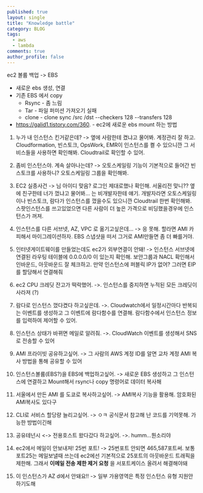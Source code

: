 ```yaml
---
published: true
layout: single
title: "Knowledge battle"
category: BLOG
tags:
  - aws
  - lambda
comments: true
author_profile: false
---
```





ec2 볼륨 백업 -> EBS 

- 새로운 ebs 생성, 연결
- 기존 EBS 에서 copy
  - Rsync - 좀 느림
  - Tar - 파일 퍼미션 가져오기 실패
  - clone -   clone sync /src /dst --checkers 128 --transfers 128
- https://galid1.tistory.com/360. - ec2에 새로운 ebs mount 하는 방법



1. 누가 내 인스턴스 킨거같은데?  -> 옆에 사람한테 켰냐고 물어봐. 계정관리 잘 하고. Cloudformation, 빈스토크, OpsWork, EMR이 인스턴스를 켤 수 있으니깐 그 서비스들을 사용하면 확인해봐. Cloudtrail로 확인할 수 있어.

2. 좀비 인스턴스야. 계속 살아나는데?  -> 오토스케일링 기능이 기본적으로 들어간 빈스토크를 사용하니? 오토스케일링 그룹을 확인해봐. 

3. EC2 실종사건 -> 님 아이디 맞음? 로그인 제대로했나 확인해. 서울리전 맞니?? 옆에 친구한테 너가 껐냐고 물어봐... 는 비개발자한테 얘기. 개발자라면 오토스케일링이나 빈스토크, 람다가 인스턴스를 껐을수도 있으니깐 Cloudtrail 한번 확인해봐. 스팟인스턴스를 쓰고있었으면 다른 사람이 더 높은 가격으로 비딩했을경우에 인스턴스가 꺼져.

4. 인스턴스를 다른 서브넷, AZ, VPC 로 옮기고싶은데... -> 응 못해. 할라면 AMI 카피해서 마이그레이션하자. EBS 스냅샷을 떠서 그거로 AMI만들면 좀 더 빠를거야.

5. 인터넷게이트웨이를 만들었는데도 ec2가 외부연결이 안돼!  -> 인스턴스 서브넷에 연결된 라우팅 테이블에 0.0.0.0/0 이 있는지 확인해. 보안그룹과 NACL 확인해서 인바운드, 아웃바운드 잘 체크하고. 만약 인스턴스에 퍼블릭 IP가 없어? 그러면 EIP를 할당해서 연결해줘

6. ec2 CPU 크레딧 잔고가 떡락했어. ->. 인스턴스를 중지하면 누적된 모든 크레딧이 사라져 (?) 

7. 람다로 인스턴스 껐다켰다 하고싶은데. ->. Cloudwatch에서 일정시간마다 반복되는 이벤트를 생성하고 그 이벤트에 람다함수를 연결해. 람다함수에서 인스턴스 정보를 입력하여 제어할 수 있어.

8. 인스턴스 상태가 바뀌면 메일로 알려줘. ->. CloudWatch 이벤트를 생성해서 SNS 로 전송할 수 있어 

9. AMI 프라이빗 공유하고싶어. ->  그 사람의 AWS 계정 ID를 알면 교차 계정 AMI 복사 방법을 통해 공유할 수 있어

10. 인스턴스볼륨(EBS?)을 EBS에 백업하고싶어. -> 새로운 EBS 생성하고 그 인스턴스에 연결하고 Mount해서 rsync나 copy 명령어로 데이터 복사해

11. 서울에서 만든 AMI 를 도쿄로 복사하고싶어. -> AMI복사 기능을 활용해. 암호화된 AMI복사도 있다구

12. CLI로 서비스 할당량 늘리고싶어. -> ㅇㅋ 공식문서 참고해 난 코드를 기억못해. 가능한 방법이긴해

13. 공유테넌시 <-> 전용호스트 왔다갔다 하고싶어. ->. humm...뭔소리야

14. ec2에서 메일이 안보내져! 25번 포트!  ->  25번포트 안되면 465,587포트써.  보통 포트25는 메일보낼때 쓰는데 ec2에선 기본적으로 25포트의 아웃바운드 트래픽을 제한해. 그래서 **이메일 전송 제한 제거 요청** 을 서포트케이스 올려서 해결해야돼

15. 이 인스턴스가 AZ d에서 안돼요!!  -> 일부 가용영역은 특정 인스턴스 유형 지원안하기도해

